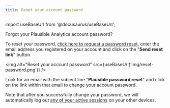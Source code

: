 ```yaml
---
title: Reset your account password
---
```


import useBaseUrl from '@docusaurus/useBaseUrl';

Forgot your Plausible Analytics account password?

To reset your password, [click here to request a password reset](https://plausible.io/password/request-reset), enter the email address you registered on your account and click on the "**Send reset link**" button. 

<img alt="Reset your account password" src={useBaseUrl('img/reset-password.png')} />

Look for an email with the subject line "**Plausible password reset**" and click on the link within that email to change your account password.

Note that after you successfully change your password, we will automatically log out [any of your active sessions](login-management.md) on your other devices.
